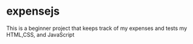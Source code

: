 # expensejs

This is a beginner project that keeps track of my expenses and tests my HTML,CSS, and JavaScript
